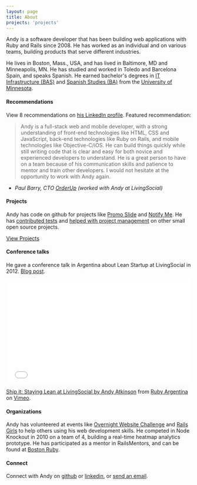 ```yaml
---
layout: page
title: About
projects: 'projects'
---
```


Andy is a software developer that has been building web applications with Ruby and Rails since 2008. He has worked as an individual and on various teams, building products that serve different industries.

He lives in Boston, Mass., USA, and has lived in Baltimore, MD and Minneapolis, MN. He has studied and worked in Toledo and Barcelona Spain, and speaks Spanish. He earned bachelor's degrees in [IT Infrastructure (BAS)](http://www.cce.umn.edu/BAS-IT-Infrastructure/) and [Spanish Studies (BA)](http://spanport.umn.edu/ugrad/majors.html) from the [University of Minnesota](http://www.umn.edu).

#### Recommendations
View 8 recommendations on [his LinkedIn profile](www.linkedin.com/in/andyatkinson/). Featured recommendation:

> Andy is a full-stack web and mobile developer, with a strong understanding of front-end technologies like HTML, CSS and JavaScript, back-end technologies like Ruby on Rails, and mobile technologies like Objective-C/iOS. He can build things quickly while still writing code that is clear and easy for both novice and experienced developers to understand. He is a great person to have on a team because of his communication skills and patience to mentor and train other developers. I would not hesitate at the opportunity to work with Andy again.

 - *Paul Barry, CTO [OrderUp](https://orderup.com/) (worked with Andy at LivingSocial)*

#### Projects
Andy has code on github for projects like [Promo Slide](/projects/promoSlide) and [Notify Me](https://github.com/andyatkinson/notify-me). He has [contributed tests](https://github.com/bmuller/sexmachine/commits?author=andyatkinson) and [helped with project management](https://github.com/ejschmitt/delayed_job_web/commits?author=andyatkinson) on other small open source projects.

[View Projects](/projects)

#### Conference talks
He gave a conference talk in Argentina about Lean Startup at LivingSocial in 2012. [Blog post](/blog/2013/11/27/rubyconf-argentina-2012/).
<iframe src="//player.vimeo.com/video/57940280" width="500" height="282" frameborder="0" webkitallowfullscreen mozallowfullscreen allowfullscreen></iframe> <p><a href="http://vimeo.com/57940280">Ship it: Staying Lean at LivingSocial by Andy Atkinson</a> from <a href="http://vimeo.com/rubyargentina">Ruby Argentina</a> on <a href="https://vimeo.com">Vimeo</a>.</p>

#### Organizations

Andy has volunteered at events like [Overnight Website Challenge](http://overnightwebsitechallenge.com/) and [Rails Girls](http://railsgirls.com/) to help others using his web development skills. He competed in Node Knockout in 2010 on a team of 4, building a real-time heatmap analytics prototype. He has participated as a mentor in RailsMentors, and can be found at [Boston Ruby](http://bostonrb.org/).

#### Connect
Connect with Andy on [github](https://github.com/andyatkinson) or [linkedin](http://www.linkedin.com/in/andyatkinson/), or <a href="mailto:andyatkinson@gmail.com">send an email</a>.
